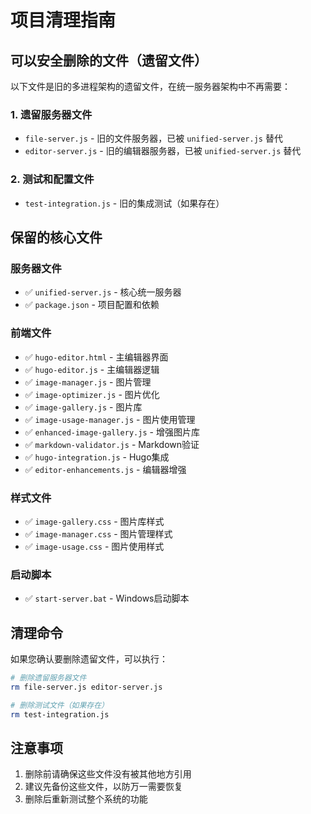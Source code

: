 # 项目清理指南

## 可以安全删除的文件（遗留文件）

以下文件是旧的多进程架构的遗留文件，在统一服务器架构中不再需要：

### 1. 遗留服务器文件
- `file-server.js` - 旧的文件服务器，已被 `unified-server.js` 替代
- `editor-server.js` - 旧的编辑器服务器，已被 `unified-server.js` 替代

### 2. 测试和配置文件
- `test-integration.js` - 旧的集成测试（如果存在）

## 保留的核心文件

### 服务器文件
- ✅ `unified-server.js` - 核心统一服务器
- ✅ `package.json` - 项目配置和依赖

### 前端文件
- ✅ `hugo-editor.html` - 主编辑器界面
- ✅ `hugo-editor.js` - 主编辑器逻辑
- ✅ `image-manager.js` - 图片管理
- ✅ `image-optimizer.js` - 图片优化
- ✅ `image-gallery.js` - 图片库
- ✅ `image-usage-manager.js` - 图片使用管理
- ✅ `enhanced-image-gallery.js` - 增强图片库
- ✅ `markdown-validator.js` - Markdown验证
- ✅ `hugo-integration.js` - Hugo集成
- ✅ `editor-enhancements.js` - 编辑器增强

### 样式文件
- ✅ `image-gallery.css` - 图片库样式
- ✅ `image-manager.css` - 图片管理样式
- ✅ `image-usage.css` - 图片使用样式

### 启动脚本
- ✅ `start-server.bat` - Windows启动脚本

## 清理命令

如果您确认要删除遗留文件，可以执行：

```bash
# 删除遗留服务器文件
rm file-server.js editor-server.js

# 删除测试文件（如果存在）
rm test-integration.js
```

## 注意事项

1. 删除前请确保这些文件没有被其他地方引用
2. 建议先备份这些文件，以防万一需要恢复
3. 删除后重新测试整个系统的功能
